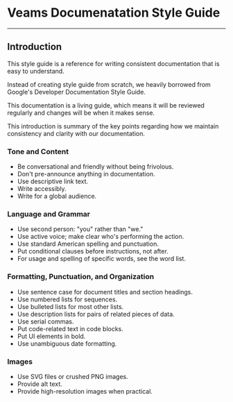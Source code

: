 # Veams Documenatation Style Guide
---

## Introduction

This style guide is a reference for writing consistent documentation that is easy to understand. 

Instead of creating style guide from scratch, we heavily borrowed from Google's Developer Documentation Style Guide.

This documentation is a living guide, which means it will be reviewed regularly and changes will be when it makes sense. 

This introduction is summary of the key points regarding how we maintain consistency and clarity with our documentation.

### Tone and Content
- Be conversational and friendly without being frivolous.
- Don't pre-announce anything in documentation.
- Use descriptive link text.
- Write accessibly.
- Write for a global audience.

### Language and Grammar
- Use second person: "you" rather than "we."
- Use active voice; make clear who's performing the action.
- Use standard American spelling and punctuation.
- Put conditional clauses before instructions, not after.
- For usage and spelling of specific words, see the word list.

### Formatting, Punctuation, and Organization
- Use sentence case for document titles and section headings.
- Use numbered lists for sequences.
- Use bulleted lists for most other lists.
- Use description lists for pairs of related pieces of data.
- Use serial commas.
- Put code-related text in code blocks.
- Put UI elements in bold.
- Use unambiguous date formatting.

### Images
- Use SVG files or crushed PNG images.
- Provide alt text.
- Provide high-resolution images when practical.
